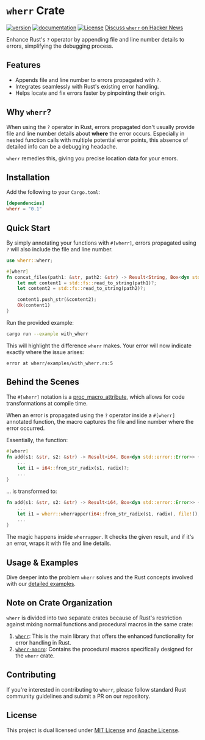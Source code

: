 # `wherr` Crate

[![version](https://img.shields.io/crates/v/wherr.svg)](https://crates.io/crates/wherr)
[![documentation](https://docs.rs/wherr/badge.svg)](https://docs.rs/wherr)
[![License](https://img.shields.io/crates/l/wherr)](./LICENSE)
[Discuss `wherr` on Hacker News](https://news.ycombinator.com/item?id=37232229)

Enhance Rust's `?` operator by appending file and line number details to errors, simplifying the debugging process.

## Features

- Appends file and line number to errors propagated with `?`.
- Integrates seamlessly with Rust's existing error handling.
- Helps locate and fix errors faster by pinpointing their origin.

## Why `wherr`?

When using the `?` operator in Rust, errors propagated don't usually provide file and line number details about **where** the error occurs. Especially in nested function calls with multiple potential error points, this absence of detailed info can be a debugging headache.

`wherr` remedies this, giving you precise location data for your errors.

## Installation

Add the following to your `Cargo.toml`:

```toml
[dependencies]
wherr = "0.1"
```

## Quick Start

By simply annotating your functions with `#[wherr]`, errors propagated using `?` will also include the file and line number.

```rust
use wherr::wherr;

#[wherr]
fn concat_files(path1: &str, path2: &str) -> Result<String, Box<dyn std::error::Error>> {
    let mut content1 = std::fs::read_to_string(path1)?;
    let content2 = std::fs::read_to_string(path2)?;

    content1.push_str(&content2);
    Ok(content1)
}
```

Run the provided example:

```sh
cargo run --example with_wherr
```

This will highlight the difference `wherr` makes. Your error will now indicate exactly where the issue arises:

```
error at wherr/examples/with_wherr.rs:5
```

## Behind the Scenes

The `#[wherr]` notation is a [proc_macro_attribute](https://doc.rust-lang.org/reference/procedural-macros.html#attribute-macros), which allows for code transformations at compile time.

When an error is propagated using the `?` operator inside a `#[wherr]` annotated function, the macro captures the file and line number where the error occurred.

Essentially, the function:

```rust
#[wherr]
fn add(s1: &str, s2: &str) -> Result<i64, Box<dyn std::error::Error>> {
    ...
    let i1 = i64::from_str_radix(s1, radix)?;
    ...
}
```

... is transformed to:

```rust
fn add(s1: &str, s2: &str) -> Result<i64, Box<dyn std::error::Error>> {
    ...
    let i1 = wherr::wherrapper(i64::from_str_radix(s1, radix), file!(), line!())?;
    ...
}
```

The magic happens inside `wherrapper`. It checks the given result, and if it's an error, wraps it with file and line details.

## Usage & Examples

Dive deeper into the problem `wherr` solves and the Rust concepts involved with our [detailed examples](./examples/README.md).

## Note on Crate Organization

`wherr` is divided into two separate crates because of Rust's restriction against mixing normal functions and procedural macros in the same crate:

1. [`wherr`](https://crates.io/crates/wherr):
   This is the main library that offers the enhanced functionality for error
   handling in Rust.
2. [`wherr-macro`](https://crates.io/crates/wherr-macro):
   Contains the procedural macros specifically designed for the `wherr` crate.

## Contributing

If you're interested in contributing to `wherr`, please follow standard
Rust community guidelines and submit a PR on our repository.

## License

This project is dual licensed under [MIT License](./LICENSE-MIT) and [Apache License](./LICENSE-APACHE).
